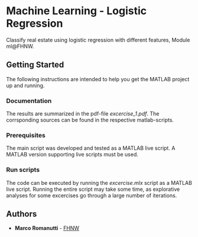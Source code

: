 # Machine Learning - Logistic Regression

Classify real estate using logistic regression with different features, Module ml@FHNW.

## Getting Started

The following instructions are intended to help you get the MATLAB project up and running.

### Documentation

The results are summarized in the pdf-file *excercise_1.pdf*. The corrsponding sources can be found in the respective matlab-scripts.

### Prerequisites

The main script was developed and tested as a MATLAB live script. A MATLAB version supporting live scripts must be used.

### Run scripts

The code can be executed by running the *excercise.mlx* script as a MATLAB live script. Running the entire script may take some time, as explorative analyses for some excercises go through a large number of iterations.

## Authors

* **Marco Romanutti** - [FHNW](marco.romanutti@students.fhwn.ch)
